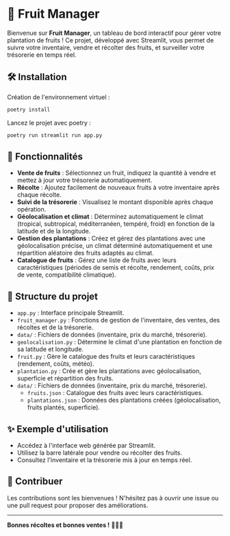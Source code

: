 # 🍇 Fruit Manager

Bienvenue sur **Fruit Manager**, un tableau de bord interactif pour gérer votre plantation de fruits ! Ce projet, développé avec Streamlit, vous permet de suivre votre inventaire, vendre et récolter des fruits, et surveiller votre trésorerie en temps réel.

## 🛠️ Installation

Création de l'environnement virtuel :
```bash
poetry install
```

Lancez le projet avec poetry :
```bash
poetry run streamlit run app.py
```

## 🚀 Fonctionnalités

- **Vente de fruits** : Sélectionnez un fruit, indiquez la quantité à vendre et mettez à jour votre trésorerie automatiquement.
- **Récolte** : Ajoutez facilement de nouveaux fruits à votre inventaire après chaque récolte.
- **Suivi de la trésorerie** : Visualisez le montant disponible après chaque opération.
- **Géolocalisation et climat** : Déterminez automatiquement le climat (tropical, subtropical, méditerranéen, tempéré, froid) en fonction de la latitude et de la longitude.
- **Gestion des plantations** : Créez et gérez des plantations avec une géolocalisation précise, un climat déterminé automatiquement et une répartition aléatoire des fruits adaptés au climat.
- **Catalogue de fruits** : Gérez une liste de fruits avec leurs caractéristiques (périodes de semis et récolte, rendement, coûts, prix de vente, compatibilité climatique).

## 📁 Structure du projet

- `app.py` : Interface principale Streamlit.
- `fruit_manager.py` : Fonctions de gestion de l'inventaire, des ventes, des récoltes et de la trésorerie.
- `data/` : Fichiers de données (inventaire, prix du marché, trésorerie).
- `geolocalisation.py` : Détermine le climat d'une plantation en fonction de sa latitude et longitude.
- `fruit.py` : Gère le catalogue des fruits et leurs caractéristiques (rendement, coûts, météo).
- `plantation.py` : Crée et gère les plantations avec géolocalisation, superficie et répartition des fruits.
- `data/` : Fichiers de données (inventaire, prix du marché, trésorerie).
  - `fruits.json` : Catalogue des fruits avec leurs caractéristiques.
  - `plantations.json` : Données des plantations créées (géolocalisation, fruits plantés, superficie).



## ✨ Exemple d'utilisation

- Accédez à l'interface web générée par Streamlit.
- Utilisez la barre latérale pour vendre ou récolter des fruits.
- Consultez l'inventaire et la trésorerie mis à jour en temps réel.

## 🤝 Contribuer

Les contributions sont les bienvenues ! N'hésitez pas à ouvrir une issue ou une pull request pour proposer des améliorations.


---

**Bonnes récoltes et bonnes ventes !** 🍏🍒🍊